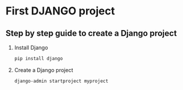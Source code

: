 # First DJANGO project

## Step by step guide to create a Django project

1. Install Django

   ```bash
   pip install django
   ```

2. Create a Django project

   ```bash
   django-admin startproject myproject
   ```
